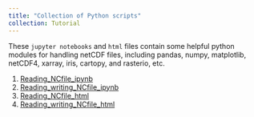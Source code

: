 ```yaml
---
title: "Collection of Python scripts"
collection: Tutorial
---
```

These `jupyter notebooks` and `html` files contain some helpful python modules for handling netCDF files, including pandas, numpy, matplotlib, netCDF4, xarray, iris, cartopy, and rasterio, etc. 
1. [Reading_NCfile_ipynb](https://github.com/YonSci/yon_academic/blob/master/_portfolio/Reading_NCfile_Python.ipynb)
2. [Reading_writing_NCfile_ipynb](https://github.com/YonSci/yon_academic/blob/master/_portfolio/Reading_writing_netCDF.ipynb)
3. [Reading_NCfile_html](https://github.com/YonSci/yon_academic/blob/master/_portfolio/Reading_NCfile_Python.html)
4. [Reading_writing_NCfile_html](https://github.com/YonSci/yon_academic/blob/master/_portfolio/Reading_writing_netCDF.html)
